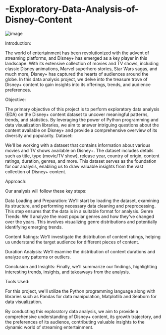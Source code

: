 # -Exploratory-Data-Analysis-of-Disney-Content


![image](https://github.com/anandubabu/-Exploratory-Data-Analysis-of-Disney-Content/assets/136991280/81bc3f50-a216-48f5-abf8-6705bb5ad8a8)

Introduction:

The world of entertainment has been revolutionized with the advent of streaming platforms, and Disney+ has emerged as a key player in this landscape. With its extensive collection of movies and TV shows, including classic Disney animations, Marvel superhero stories, Star Wars sagas, and much more, Disney+ has captured the hearts of audiences around the globe. In this data analysis project, we delve into the treasure trove of Disney+ content to gain insights into its offerings, trends, and audience preferences.

Objective:

The primary objective of this project is to perform exploratory data analysis (EDA) on the Disney+ content dataset to uncover meaningful patterns, trends, and statistics. By leveraging the power of Python programming and data visualization libraries, we aim to answer intriguing questions about the content available on Disney+ and provide a comprehensive overview of its diversity and popularity.
Dataset:

We'll be working with a dataset that contains information about various movies and TV shows available on Disney+. The dataset includes details such as title, type (movie/TV show), release year, country of origin, content ratings, duration, genres, and more. This dataset serves as the foundation for our analysis, enabling us to draw valuable insights from the vast collection of Disney+ content.

Approach:

Our analysis will follow these key steps:

Data Loading and Preparation: We'll start by loading the dataset, examining its structure, and performing necessary data cleaning and preprocessing. This step ensures that the data is in a suitable format for analysis.
Genre Trends: We'll analyze the most popular genres and how they've changed over the years. This involves visualizing genre distributions and potentially identifying emerging trends.

Content Ratings: We'll investigate the distribution of content ratings, helping us understand the target audience for different pieces of content.

Duration Analysis: We'll examine the distribution of content durations and analyze any patterns or outliers.

Conclusion and Insights: Finally, we'll summarize our findings, highlighting interesting trends, insights, and takeaways from the analysis.

Tools Used:

For this project, we'll utilize the Python programming language along with libraries such as Pandas for data manipulation, Matplotlib and Seaborn for data visualization.

By conducting this exploratory data analysis, we aim to provide a comprehensive understanding of Disney+ content, its growth trajectory, and the preferences of its audience, contributing valuable insights to the dynamic world of streaming entertainment.











